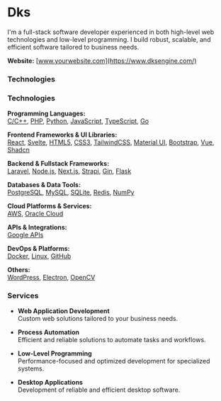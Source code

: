 # Dks

I'm a full-stack software developer experienced in both high-level web technologies and low-level programming. I build robust, scalable, and efficient software tailored to business needs.

**Website:** [www.yourwebsite.com](https://www.dksengine.com/)

### Technologies

### Technologies

**Programming Languages:**  
[C/C++](https://github.com/topics/cpp), [PHP](https://github.com/topics/php), [Python](https://github.com/topics/python), [JavaScript](https://github.com/topics/javascript), [TypeScript](https://github.com/topics/typescript), [Go](https://github.com/topics/go)

**Frontend Frameworks & UI Libraries:**  
[React](https://github.com/topics/react), [Svelte](https://github.com/topics/svelte), [HTML5](https://github.com/topics/html5), [CSS3](https://github.com/topics/css3), [TailwindCSS](https://github.com/topics/tailwindcss), [Material UI](https://github.com/topics/material-ui), [Bootstrap](https://github.com/topics/bootstrap), [Vue](https://github.com/topics/vue), [Shadcn](https://github.com/topics/shadcn-ui)

**Backend & Fullstack Frameworks:**  
[Laravel](https://github.com/topics/laravel), [Node.js](https://github.com/topics/nodejs), [Next.js](https://github.com/topics/nextjs), [Strapi](https://github.com/topics/strapi), [Gin](https://github.com/topics/gin), [Flask](https://github.com/topics/flask)

**Databases & Data Tools:**  
[PostgreSQL](https://github.com/topics/postgresql), [MySQL](https://github.com/topics/mysql), [SQLite](https://github.com/topics/sqlite), [Redis](https://github.com/topics/redis), [NumPy](https://github.com/topics/numpy)

**Cloud Platforms & Services:**  
[AWS](https://github.com/topics/aws), [Oracle Cloud](https://github.com/topics/oracle-cloud)

**APIs & Integrations:**  
[Google APIs](https://github.com/topics/google-api)

**DevOps & Platforms:**  
[Docker](https://github.com/topics/docker), [Linux](https://github.com/topics/linux), [GitHub](https://github.com/topics/github)

**Others:**  
[WordPress](https://github.com/topics/wordpress), [Electron](https://github.com/topics/electron), [OpenCV](https://github.com/topics/opencv)



### Services

- **Web Application Development**  
  Custom web solutions tailored to your business needs.

- **Process Automation**  
  Efficient and reliable solutions to automate tasks and workflows.

- **Low-Level Programming**  
  Performance-focused and optimized development for specialized systems.

- **Desktop Applications**  
  Development of reliable and efficient desktop software.
